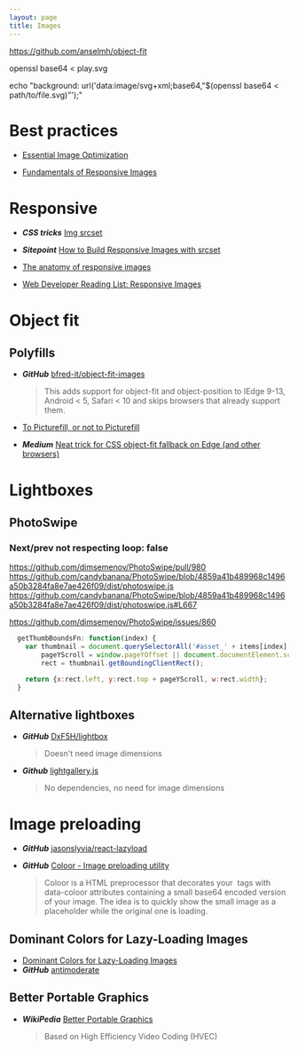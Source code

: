 ```yaml
---
layout: page
title: Images
---
```


https://github.com/anselmh/object-fit

openssl base64 < play.svg

echo "background: url('data:image/svg+xml;base64,"$(openssl base64 < path/to/file.svg)"');"

# Best practices

* [Essential Image Optimization](https://images.guide/)

* [Fundamentals of Responsive Images](https://www.lullabot.com/articles/fundamentals-of-responsive-images)

# Responsive

* ***CSS tricks*** [Img srcset](https://css-tricks.com/responsive-images-youre-just-changing-resolutions-use-srcset/)

* ***Sitepoint*** [How to Build Responsive Images with srcset](https://www.sitepoint.com/how-to-build-responsive-images-with-srcset/)

* [The anatomy of responsive images](https://jakearchibald.com/2015/anatomy-of-responsive-images/)

* [Web Developer Reading List: Responsive Images](http://thenewcode.com/1177/Web-Developer-Reading-List-Responsive-Images)

# Object fit

## Polyfills

* ***GitHub*** [bfred-it/object-fit-images](https://github.com/bfred-it/object-fit-images)
  > This adds support for object-fit and object-position to IEdge 9-13, Android < 5, Safari < 10 and skips browsers that already support them.

* [To Picturefill, or not to Picturefill](https://www.filamentgroup.com/lab/to-picturefill.html)

* ***Medium*** [Neat trick for CSS object-fit fallback on Edge (and other browsers)](https://medium.com/@primozcigler/neat-trick-for-css-object-fit-fallback-on-edge-and-other-browsers-afbc53bbb2c3#.68cdxqj0j)

# Lightboxes

## PhotoSwipe

### Next/prev not respecting loop: false

https://github.com/dimsemenov/PhotoSwipe/pull/980
https://github.com/candybanana/PhotoSwipe/blob/4859a41b489968c1496a50b3284fa8e7ae426f09/dist/photoswipe.js
https://github.com/candybanana/PhotoSwipe/blob/4859a41b489968c1496a50b3284fa8e7ae426f09/dist/photoswipe.js#L667

https://github.com/dimsemenov/PhotoSwipe/issues/860



```js
  getThumbBoundsFn: function(index) {
    var thumbnail = document.querySelectorAll('#asset_' + items[index].id + ' .edy-asset-preview')[0], // find thumbnail
        pageYScroll = window.pageYOffset || document.documentElement.scrollTop,
        rect = thumbnail.getBoundingClientRect();

    return {x:rect.left, y:rect.top + pageYScroll, w:rect.width};
  }
```

## Alternative lightboxes

* ***GitHub*** [DxF5H/lightbox](https://github.com/DxF5H/lightbox)
  > Doesn't need image dimensions

* ***Github*** [lightgallery.js](https://github.com/sachinchoolur/lightgallery.js)
  > No dependencies, no need for image dimensions

# Image preloading

* ***GitHub*** [jasonslyvia/react-lazyload](https://github.com/jasonslyvia/react-lazyload)

* ***GitHub*** [Coloor - Image preloading utility](https://github.com/krasimir/coloor)
  > Coloor is a HTML preprocessor that decorates your <img> tags with data-coloor attributes containing a small base64 encoded version of your image. The idea is to quickly show the small image as a placeholder while the original one is loading.

## Dominant Colors for Lazy-Loading Images

* [Dominant Colors for Lazy-Loading Images](https://manu.ninja/dominant-colors-for-lazy-loading-images)
* ***GitHub*** [antimoderate](https://github.com/whackashoe/antimoderate)

## Better Portable Graphics

* ***WikiPedia*** [Better Portable Graphics](https://en.wikipedia.org/wiki/Better_Portable_Graphics)
  > Based on High Efficiency Video Coding (HVEC)

